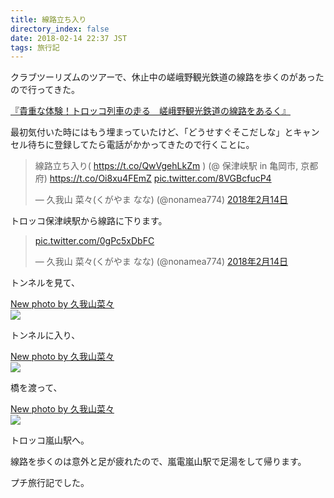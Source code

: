 ```yaml
---
title: 線路立ち入り
directory_index: false
date: 2018-02-14 22:37 JST
tags: 旅行記
---
```


クラブツーリズムのツアーで、休止中の嵯峨野観光鉄道の線路を歩くのがあったので行ってきた。

[『貴重な体験！トロッコ列車の走る　嵯峨野観光鉄道の線路をあるく』](https://tour.club-t.com/tour/detail?p_baitai=&p_company_cd=1002000&p_course_no2=B2047&p_from=800000)

最初気付いた時にはもう埋まっていたけど、「どうせすぐそこだしな」とキャンセル待ちに登録してたら電話がかかってきたので行くことに。

<blockquote class="twitter-tweet" data-lang="ja"><p lang="ja" dir="ltr">線路立ち入り( <a href="https://t.co/QwVgehLkZm">https://t.co/QwVgehLkZm</a> ) (@ 保津峡駅 in 亀岡市, 京都府) <a href="https://t.co/Oi8xu4FEmZ">https://t.co/Oi8xu4FEmZ</a> <a href="https://t.co/8VGBcfucP4">pic.twitter.com/8VGBcfucP4</a></p>&mdash; 久我山 菜々(くがやま なな) (@nonamea774) <a href="https://twitter.com/nonamea774/status/963605845849321474?ref_src=twsrc%5Etfw">2018年2月14日</a></blockquote>
<script async src="https://platform.twitter.com/widgets.js" charset="utf-8"></script>

トロッコ保津峡駅から線路に下ります。

<blockquote class="twitter-tweet" data-lang="ja"><p lang="und" dir="ltr"><a href="https://t.co/0gPc5xDbFC">pic.twitter.com/0gPc5xDbFC</a></p>&mdash; 久我山 菜々(くがやま なな) (@nonamea774) <a href="https://twitter.com/nonamea774/status/963608124178415616?ref_src=twsrc%5Etfw">2018年2月14日</a></blockquote>

トンネルを見て、

<div>
<a href='https://photos.google.com/share/AF1QipMLNwpVx89yYwM74rGSx6M5eKnXwh4JMBGVGrwYI2dBsUxsDRYvGNabsJNIqxVM8Q?key=elc2dlVnSmVHcTBEaVl1OW1iNHZEbDVkdUtaZnR3'>
<div>
  <div>
    <div>New photo by 久我山菜々</div>
    
  </div>
  <div>
    <img src='https://lh3.googleusercontent.com/GPhQMo-3p5b1oAqcv42bkl8iZiKjglg-HDTQc567odTx01HfIF1DZHz_PMo1kQnzuZBAUSfB0V8eFt3LkMGnfeHisMIlzb7-aPjO7cpVjdThREXcejOICQS9QOVvSaYPObq0eWfOAdU=w600-h315-p-k' />
  </div>
</div>
</a>
</div>

トンネルに入り、

<div>
<a href='https://photos.google.com/share/AF1QipMi9bLa5aW6Rw7uCglwxZhPeWqcIBpnP0IVXc0yJ_CUfxbfd3vuNHW-07DmneGhlg?key=U0JMU2tYeUtHMkpNVXNSVFJUVWt2MmF0a0NsSzd3'>
<div>
  <div>
    <div>New photo by 久我山菜々</div>
    
  </div>
  <div>
    <img src='https://lh3.googleusercontent.com/gdTkhlTOqDnU0lFwutEX5DiA3HbryiGmuxrZIC6Wgy1T4_6NyJ-doJ3rSfg2OkATvk07fyLrmOBGj8QKNa8-2MUZ_YrSUS874sgRoUg2eW5sU6lG3hmc0vBAQQFe8DAGYwD-kh0tdPA=w600-h315-p-k' />
  </div>
</div>
</a>
</div>

橋を渡って、

<div>
<a href='https://photos.google.com/share/AF1QipPeW7bXAPdbPocyVQd0GfWDZaL6rlgXTOBGQFRm0TQgSlhvUQQkPoWIW3cVN-Xr5g?key=UkQ2dnNBTnZfNlh5VzR4V1JMT3NId1pEb1NDTjRn'>
<div>
  <div>
    <div>New photo by 久我山菜々</div>
    
  </div>
  <div>
    <img src='https://lh3.googleusercontent.com/whqqrafJDmWBBKxwA9QkHEB50wYuxlGZkiepfQaghVPFO4r-TrzYDBIrgXPupqlDvtsDwUB6Tu8OGallhYbiz0ehS-moJtRsmbzeQtgnk2Apqn8FHFsSTt-cM-fEEvcAAdEBShmueA0=w600-h315-p-k' />
  </div>
</div>
</a>
</div>

トロッコ嵐山駅へ。

線路を歩くのは意外と足が疲れたので、嵐電嵐山駅で足湯をして帰ります。

プチ旅行記でした。
